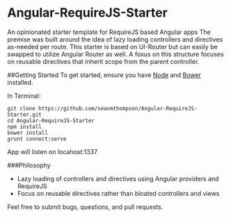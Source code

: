 # Angular-RequireJS-Starter
An opinionated starter template for RequireJS based Angular apps
The premise was built around the idea of lazy loading controllers and directives as-needed per route. This starter is based on UI-Router but can easily be swapped to utilize Angular Router as well. A foxus on this structure focuses on reusable directives that inherit scope from the parent controller. 

##Getting Started
To get started, ensure you have [Node](https://nodejs.org/en/) and [Bower](http://bower.io/) installed.

In Terminal:
```
git clone https://github.com/seanmthompson/Angular-RequireJS-Starter.git
cd Angular-RequireJS-Starter
npm install
bower install
grunt connect:serve
```
App will listen on locahost:1337

###Philosophy
- Lazy loading of controllers and directives using Angular providers and RequireJS
- Focus on reusable directives rather than bloated controllers and views

Feel free to submit bugs, questions, and pull requests. 
